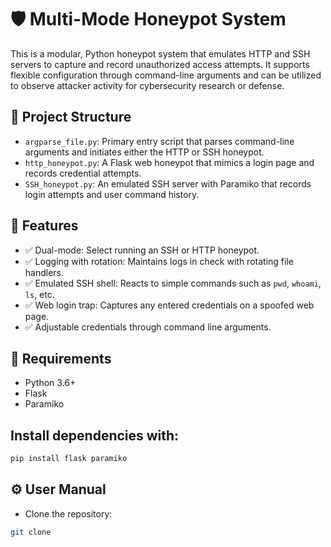 # 🛡️ Multi-Mode Honeypot System

This is a modular, Python honeypot system that emulates HTTP and SSH servers to capture and record unauthorized access attempts. It supports flexible configuration through command-line arguments and can be utilized to observe attacker activity for cybersecurity research or defense.

## 📁 Project Structure

- `argparse_file.py`: Primary entry script that parses command-line arguments and initiates either the HTTP or SSH honeypot.
- `http_honeypot.py`: A Flask web honeypot that mimics a login page and records credential attempts.
- `SSH_honeypot.py`: An emulated SSH server with Paramiko that records login attempts and user command history.

## 🚀 Features

- ✅ Dual-mode: Select running an SSH or HTTP honeypot.
- ✅ Logging with rotation: Maintains logs in check with rotating file handlers.
- ✅ Emulated SSH shell: Reacts to simple commands such as `pwd`, `whoami`, `ls`, etc.
- ✅ Web login trap: Captures any entered credentials on a spoofed web page.
- ✅ Adjustable credentials through command line arguments.

## 🧪 Requirements

- Python 3.6+
- Flask
- Paramiko

## Install dependencies with:

```bash
pip install flask paramiko
```

## ⚙️ User Manual
- Clone the repository:
```bash
git clone
